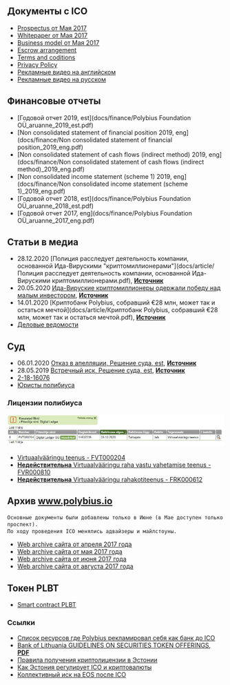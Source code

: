 
## Документы с ICO

- [Prospectus от Мая 2017](docs/ico/prospectus.pdf)
- [Whitepaper от Мая 2017](docs/ico/token_whitepaper.pdf)
- [Business model от Мая 2017](docs/ico/business_model.pdf)
- [Escrow arrangement](docs/ico/escrow_arrangement.pdf)
- [Terms and coditions](docs/ico/terms_and_conditions.pdf)
- [Privacy Policy](docs/ico/privacy_policy.pdf)
- [Рекламные видео на английском](https://www.youtube.com/playlist?list=PLjlIy-7g2Ve_HYJbI64EP6t5zuS7dPJkB)
- [Рекламные видео на русском](https://www.youtube.com/playlist?list=PLjlIy-7g2Ve-Rf1f8HxOjT6xzmfRhOBSX)

## Финансовые отчеты

- [Годовой отчет 2019, est](docs/finance/Polybius Foundation OÜ_aruanne_2019_est.pdf)
- [Non consolidated statement of financial position 2019, eng](docs/finance/Non consolidated statement of financial position_2019_eng.pdf)
- [Non consolidated statement of cash flows (indirect method) 2019, eng](docs/finance/Non consolidated statement of cash flows (indirect method)_2019_eng.pdf)
- [Non consolidated income statement (scheme 1) 2019, eng](docs/finance/Non consolidated income statement (scheme 1)_2019_eng.pdf)
- [Годовой отчет 2018, est](docs/finance/Polybius Foundation OÜ_aruanne_2018_est.pdf)
- [Годовой отчет 2017, eng](docs/finance/Polybius Foundation OÜ_aruanne_2017_eng.pdf)

## Статьи в медиа

- 28.12.2020 [Полиция расследует деятельность компании, основанной Ида-Вирускими "криптомиллионерами"](docs/article/Полиция расследует деятельность компании, основанной Ида-Вирускими криптомиллионерами.pdf), [**Источник**](https://www.dv.ee/jepicentr/2020/12/27/policija-rassleduet-dejatelnost-kompanii-osnovannoj-ida-viruskimi-kriptomillionerami-oni-otricajut-prichastnost-k-biznesu)
- 20.05.2020 [Ида-Вируские криптомиллионеры одержали победу над малым инвестором](docs/article/Ида_Вируские_криптомиллионеры_одержали_победу_над_малым_инвестором.pdf), [**Источник**](https://www.dv.ee/novosti/2020/05/20/ida-viruskie-kriptomillionery-oderzhali-pobedu-nad-malym-investorom)
- 14.01.2020 [Криптобанк Polybius, собравший €28 млн, может так и остаться мечтой](docs/article/Криптобанк Polybius, собравший €28 млн, может так и остаться мечтой.pdf), [**Источник**](https://www.dv.ee/novosti/2020/01/14/kriptobank-polybius-sobravshij-28-mln-mozhet-tak-i-ostatsja-mechtoj)
- [Деловые ведомости](https://www.dv.ee/search?q=Polybius&sort=date)

## Cуд


- 06.01.2020 [Отказ в апелляции, Решение суда, est](docs/lawsuit/kohtuotsus_06.01.2020.pdf), [**Источник**](https://www.riigiteataja.ee/kohtulahendid/fail.html?fid=267093508)
- 28.05.2019 [Встречный иск, Решение суда, est](docs/lawsuit/kohtuotsus_28.05.2019.pdf), [**Источник**](https://www.riigiteataja.ee/kohtulahendid/fail.html?fid=267732495)
- [2-18-16076](https://www.riigiteataja.ee/kohtulahendid/otsingutulemus.html?kohtuasjaNumber=2-18-16076)
- [Юристы полибиуса](https://www.sorainen.com/deals/estonian-court-explains-tokenholders-rights)

### Лицензии полибиуса

![Licenses](images/polybius_licenses.jpg)

- [Virtuaalvääringu teenus - FVT000204](https://mtr.mkm.ee/taotluse_tulemus/544901)
- [**Недействительна** Virtuaalvääringu raha vastu vahetamise teenus - FVR000810](https://mtr.mkm.ee/taotluse_tulemus/506097)
- [**Недействительна** Virtuaalvääringu rahakotiteenus - FRK000612](https://mtr.mkm.ee/taotluse_tulemus/501496)

## Арxив www.polybius.io

```
Основные документы были добавлены только в Июне (в Мае доступен только проспект). 
По ходу проведения ICO менялись адвайзеры и майлстоуны. 
```

- [Web archive сайта от апреля 2017 года](https://web.archive.org/web/20170420094524/http://www.polybius.io/)
- [Web archive сайта от мая 2017 года](https://web.archive.org/web/20170517064646/https://polybius.io/)
- [Web archive сайта от июня 2017 года](https://web.archive.org/web/20170604144240/https://polybius.io/#documents)
- [Web archive сайта от августа 2017 года](https://web.archive.org/web/20170806071446/https://polybius.io/)

## Токен PLBT

- [Smart contract PLBT](https://etherscan.io/address/0x0AfFa06e7Fbe5bC9a764C979aA66E8256A631f02#code)

### Ссылки

- [Список ресурсов где Polybius рекламировал себя как банк до ICO](links.md)
- [Bank of Lithuania GUIDELINES ON SECURITIES TOKEN OFFERINGS](https://www.aipt.lt/lietuvos-bankas-kviecia-issakyti-nuomone-del-vertybiniu-popieriu-pozymiu-turinciu-zetonu-siulymo-gairiu/), [**PDF**](https://www.lb.lt/uploads/consultations/docs/21877_57f454a0941b935920614c709cf9b937.pdf)
- [Правила получения криптолицензии в Эстонии](https://forklog.com/yuristy-rasskazali-o-novyh-pravilah-polucheniya-kriptolitsenzii-v-estonii)
- [Как Эстония регулирует ICO и криптовалюты](https://lawstrust.com/news/kak-ehstoniya-reguliruet-ico-i-kriptovalyuty)
- [Коллективный иск на EOS после ICO](https://forklog.com/protiv-block-one-broka-pirsa-i-dena-larimera-podan-kollektivnyj-isk-v-svyazi-s-ico-proekta-eos/)